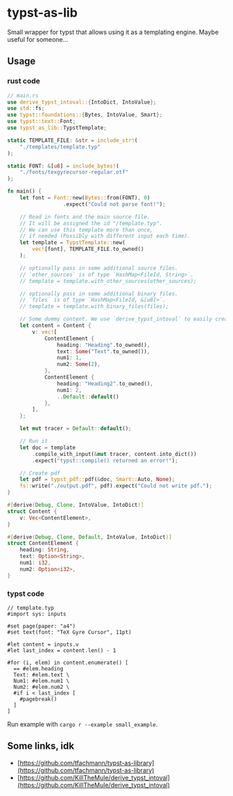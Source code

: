 # typst-as-lib

Small wrapper for typst that allows using it as a templating engine. Maybe useful for someone...

## Usage

### rust code

```rust
// main.rs
use derive_typst_intoval::{IntoDict, IntoValue};
use std::fs;
use typst::foundations::{Bytes, IntoValue, Smart};
use typst::text::Font;
use typst_as_lib::TypstTemplate;

static TEMPLATE_FILE: &str = include_str!(
    "./templates/template.typ"
);

static FONT: &[u8] = include_bytes!(
    "./fonts/texgyrecursor-regular.otf"
);

fn main() {
    let font = Font::new(Bytes::from(FONT), 0)
                  .expect("Could not parse font!");

    // Read in fonts and the main source file. 
    // It will be assigned the id "/template.typ".
    // We can use this template more than once, 
    // if needed (Possibly with different input each time).
    let template = TypstTemplate::new(
        vec![font], TEMPLATE_FILE.to_owned()
    );

    // optionally pass in some additional source files.
    // `other_sources` is of type `HashMap<FileId, String>`.
    // template = template.with_other_sources(other_sources);

    // optionally pass in some additional binary files.
    // `files` is of type `HashMap<FileId, &[u8]>`.
    // template = template.with_binary_files(files);

    // Some dummy content. We use `derive_typst_intoval` to easily create `Dict`s from structs by deriving `IntoDict`;
    let content = Content {
        v: vec![
            ContentElement {
                heading: "Heading".to_owned(),
                text: Some("Text".to_owned()),
                num1: 1,
                num2: Some(2),
            },
            ContentElement {
                heading: "Heading2".to_owned(),
                num1: 2,
                ..Default::default()
            },
        ],
    };

    let mut tracer = Default::default();

    // Run it
    let doc = template
        .compile_with_input(&mut tracer, content.into_dict())
        .expect("typst::compile() returned an error!");

    // Create pdf
    let pdf = typst_pdf::pdf(&doc, Smart::Auto, None);
    fs::write("./output.pdf", pdf).expect("Could not write pdf.");
}

#[derive(Debug, Clone, IntoValue, IntoDict)]
struct Content {
    v: Vec<ContentElement>,
}

#[derive(Debug, Clone, Default, IntoValue, IntoDict)]
struct ContentElement {
    heading: String,
    text: Option<String>,
    num1: i32,
    num2: Option<i32>,
}
```

### typst code

```typ
// template.typ
#import sys: inputs

#set page(paper: "a4")
#set text(font: "TeX Gyre Cursor", 11pt)

#let content = inputs.v
#let last_index = content.len() - 1

#for (i, elem) in content.enumerate() [
  == #elem.heading
  Text: #elem.text \
  Num1: #elem.num1 \
  Num2: #elem.num2 \
  #if i < last_index [
    #pagebreak()
  ]
]
```

Run example with `cargo r --example small_example`.

## Some links, idk

- [https://github.com/tfachmann/typst-as-library](https://github.com/tfachmann/typst-as-library)
- [https://github.com/KillTheMule/derive_typst_intoval](https://github.com/KillTheMule/derive_typst_intoval)
